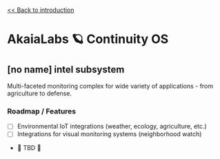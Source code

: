 [<< Back to introduction](/README.md)

# AkaiaLabs 🪐 Continuity OS

## [no name] intel subsystem

Multi-faceted monitoring complex for wide variety of applications - from agriculture to defense.

### Roadmap / Features

- [ ] Environmental IoT integrations (weather, ecology, agriculture, etc.)
- [ ] Integrations for visual monitoring systems (neighborhood watch)
- 🚧 TBD 🚧
